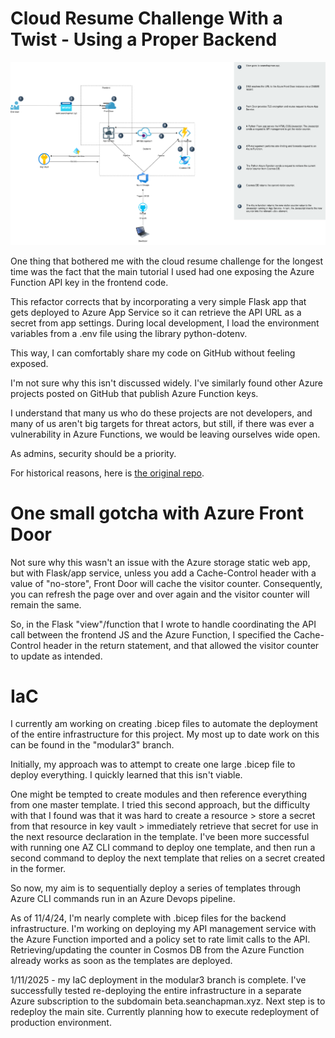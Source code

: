 # Cloud Resume Challenge With a Twist - Using a Proper Backend

![alt text](https://github.com/sasquatch8946/azure-resume-flask/blob/main/infra_diagram.drawio.png?raw=true)

One thing that bothered me with the cloud resume challenge for the longest time was the fact that the main tutorial I used had one exposing the Azure Function API key in the frontend code.

This refactor corrects that by incorporating a very simple Flask app that gets deployed to Azure App Service so it can retrieve the API URL as a secret from app settings. During local development, I load the environment variables from a .env file using the library python-dotenv.

This way, I can comfortably share my code on GitHub without feeling exposed.

I'm not sure why this isn't discussed widely. I've similarly found other Azure projects posted on GitHub that publish Azure Function keys.

I understand that many us who do these projects are not developers, and many of us aren't big targets for threat actors, but still, if there was ever a vulnerability in Azure Functions, we would be leaving ourselves wide open.

As admins, security should be a priority.

For historical reasons, here is [the original repo](https://github.com/Sasquatch8946/azure-resume).

# One small gotcha with Azure Front Door
Not sure why this wasn't an issue with the Azure storage static web app, but with Flask/app service, unless you add a Cache-Control header with a value of "no-store", Front Door will cache the visitor counter. Consequently, you can refresh the page over and over again and the visitor counter will remain the same. 

So, in the Flask "view"/function that I wrote to handle coordinating the API call between the frontend JS and the Azure Function, I specified the Cache-Control header in the return statement, and that allowed the visitor counter to update as intended. 

# IaC
I currently am working on creating .bicep files to automate the deployment of the entire infrastructure for this project. My most up to date work on this can be found in the "modular3" branch.

Initially, my approach was to attempt to create one large .bicep file to deploy everything. I quickly learned that this isn't viable. 

One might be tempted to create modules and then reference everything from one master template. I tried this second approach, but the difficulty with that I found was that it was hard to create a resource > store a secret from that resource in key vault > immediately retrieve that secret for use in the next resource declaration in the template. I've been more successful with running one AZ CLI command to deploy one template, and then run a second command to deploy the next template that relies on a secret created in the former. 

So now, my aim is to sequentially deploy a series of templates through Azure CLI commands run in an Azure Devops pipeline.

As of 11/4/24, I'm nearly complete with .bicep files for the backend infrastructure. I'm working on deploying my API management service with the Azure Function imported and a policy set to rate limit calls to the API. Retrieving/updating the counter in Cosmos DB from the Azure Function already works as soon as the templates are deployed. 

1/11/2025 - my IaC deployment in the modular3 branch is complete. I've successfully tested re-deploying the entire infrastructure in a separate Azure subscription to the subdomain beta.seanchapman.xyz. Next step is to redeploy the main site. Currently planning how to execute redeployment of production environment.
